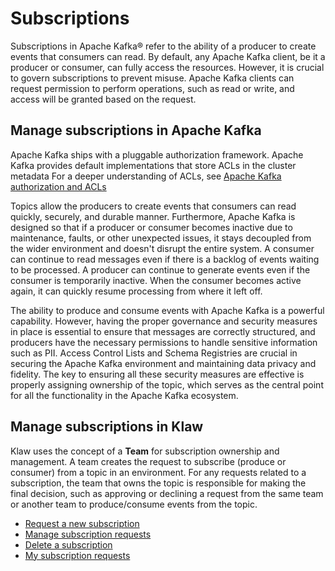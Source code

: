 # Subscriptions

Subscriptions in Apache Kafka® refer to the ability of a producer to create
events that consumers can read. By default, any Apache Kafka client, be it a
producer or consumer, can fully access the resources. However, it is
crucial to govern subscriptions to prevent misuse. Apache Kafka clients can
request permission to perform operations, such as read or write, and
access will be granted based on the request.

## Manage subscriptions in Apache Kafka

Apache Kafka ships with a pluggable authorization framework. Apache Kafka
provides default implementations that store ACLs in the cluster
metadata For a deeper understanding of ACLs, see [Apache Kafka authorization
and ACLs](https://kafka.apache.org/documentation/#security_authz)

Topics allow the producers to create events that consumers can read
quickly, securely, and durable manner. Furthermore, Apache Kafka is designed so
that if a producer or consumer becomes inactive due to maintenance,
faults, or other unexpected issues, it stays decoupled from the wider
environment and doesn't disrupt the entire system. A consumer can
continue to read messages even if there is a backlog of events waiting
to be processed. A producer can continue to generate events even if the
consumer is temporarily inactive. When the consumer becomes active
again, it can quickly resume processing from where it left off.

The ability to produce and consume events with Apache Kafka is a powerful
capability. However, having the proper governance and security measures
in place is essential to ensure that messages are correctly structured,
and producers have the necessary permissions to handle sensitive
information such as PII. Access Control Lists and Schema Registries are
crucial in securing the Apache Kafka environment and maintaining data privacy
and fidelity. The key to ensuring all these security measures are
effective is properly assigning ownership of the topic, which serves as
the central point for all the functionality in the Apache Kafka ecosystem.

## Manage subscriptions in Klaw

Klaw uses the concept of a **Team** for subscription ownership and
management. A team creates the request to subscribe (produce or
consumer) from a topic in an environment. For any requests related to a
subscription, the team that owns the topic is responsible for making the
final decision, such as approving or declining a request from the same
team or another team to produce/consume events from the topic.

- [Request a new subscription](request-subscription.md)
- [Manage subscription requests](manage-subscription-requests.md)
- [Delete a subscription](delete-subscription.md)
- [My subscription requests](my-subscription-requests.md)

